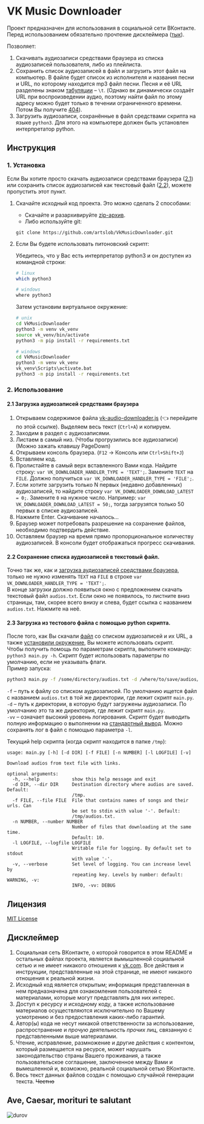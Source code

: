 # VK Music Downloader
Проект предназначен для использования в социальной сети ВКонтакте.  
Перед использованием обязательно прочтение дисклеймера ([тык](#Дисклеймер)).

Позволяет:
1. Скачивать аудиозаписи средствами браузера из списка аудиозаписей пользователя, либо из плейлиста.
2. Сохранить список аудиозаписей в файл и загрузить этот файл на компьютер. В файле будет список из исполнителя и названия песни и URL, по которому находится mp3 файл песни. Песня и её URL разделены знаком [табуляции](https://ru.wikipedia.org/wiki/Табуляция) – `\t`. (Однако вк динамически создаёт URL при воспроизведении аудио, поэтому найти файл по этому адресу можно будет только в течении ограниченного времени. Потом Вы получите [404](https://ru.wikipedia.org/wiki/HTTP_404)).
3. Загрузить аудиозаписи, сохранённые в файл средствами скрипта на языке `python3`. Для этого на компьютере должен быть установлен интерпретатор python.

## Инструкция
### 1. Установка
Если Вы хотите просто скачать аудиозаписи средствами браузера ([2.1](#21-Загрузка-аудиозаписей-средствами-браузера)) или сохранить список аудиозаписей как текстовый файл ([2.2](https://github.com/artslob/VkMusicDownloader#22-Сохранение-списка-аудиозаписей-в-текстовый-файл)), можете пропустить этот пункт.
1. Скачайте исходный код проекта. Это можно сделать 2 способами:  
   * Скачайте и разархивируйте [zip-архив](../../archive/master.zip).
   * Либо используйте git:
   ```
   git clone https://github.com/artslob/VkMusicDownloader.git
   ```
2. Если Вы будете использовать питоновский скрипт:

   Убедитесь, что у Вас есть интерпретатор python3 и он доступен из командной строки:
   ```bash
   # linux
   which python3
   
   # windows
   where python3
   ```
   Затем установим виртуальное окружение:
   ```bash
   # unix
   cd VkMusicDownloader
   python3 -m venv vk_venv
   source vk_venv/bin/activate
   python3 -m pip install -r requirements.txt
   
   # windows
   cd VkMusicDownloader
   python3 -m venv vk_venv
   vk_venv\Scripts\activate.bat
   python3 -m pip install -r requirements.txt
   ```
### 2. Использование
#### 2.1 Загрузка аудиозаписей средствами браузера
1. Открываем содержимое файла [vk-audio-downloader.js](../../raw/master/vk-audio-downloader.js) (:point_left: перейдите по этой ссылке). Выделяем весь текст (`Ctrl+A`) и копируем.
1. Заходим в раздел с аудиозаписями.
1. Листаем в самый низ. (Чтобы прогрузились все аудиозаписи) (Можно зажать клавишу PageDown)
1. Открываем консоль браузера. (`F12` -> Консоль или `Ctrl+Shift+J`)
1. Вставляем код.
1. Пролистайте в самый верх вставленного Вами кода. Найдите строку: `var VK_DOWNLOADER_HANDLER_TYPE = 'TEXT';`. Замените `TEXT` на `FILE`. Должно получиться `var VK_DOWNLOADER_HANDLER_TYPE = 'FILE';`.
1. Если хотите загрузить только N первых (недавно добавленных) аудиозаписей, то найдите строку `var VK_DOWNLOADER_DOWNLOAD_LATEST = 0;`. Замените `0` на нужное число. Например: `var VK_DOWNLOADER_DOWNLOAD_LATEST = 50;`, тогда загрузятся только 50 первых в списке аудиозаписей.
1. Нажмите Enter. Скачивание началось...
1. Браузер может потребовать разрешение на сохранение файлов, необходимо подтвердить действие.
1. Оставляем браузер на время прямо пропорциональное количеству аудиозаписей. В консоли будет отображаться прогресс скачивания.

#### 2.2 Сохранение списка аудиозаписей в текстовый файл.
Точно так же, как и [загрузка аудиозаписей средствами браузера](#21-Загрузка-аудиозаписей-средствами-браузера), только не нужно изменять `TEXT` на `FILE` в строке `var VK_DOWNLOADER_HANDLER_TYPE = 'TEXT';`.  
В конце загрузки должно появиться окно с предложением скачать текстовый файл `audios.txt`. Если окно не появилось, то листните вниз страницы, там, скорее всего внизу и слева, будет ссылка с названием `audios.txt`. Нажмите на неё.

#### 2.3 Загрузка из тестового файла с помощью python скрипта.
После того, как Вы скачали [файл](#22-Сохранение-списка-аудиозаписей-в-текстовый-файл) со списком аудиозаписей и их URL, а также [установили окружение](#1-Установка), Вы можете использовать скрипт.  
Чтобы получить помощь по параметрам скрипта, выполните команду: `python3 main.py -h`.
Скрипт будет использовать параметры по умолчанию, если не указывать флаги.  
Пример запуска:
```bash
python3 main.py -f /some/directory/audios.txt -d /where/to/save/audios/ -vv
```
`-f` – путь к файлу со списком аудиозаписей. По умолчанию ищется файл с названием `audios.txt` в той же директории, где лежит скрипт `main.py`.  
`-d` – путь к директории, в которую будут загружены аудиозаписи. По умолчанию это та же директория, где лежит скрипт `main.py`.  
`-vv` – означает высокий уровень логирования. Скрипт будет выводить полную информацию о выполнении на [стандартный вывод](https://ru.wikipedia.org/wiki/Стандартные_потоки#Стандартный_вывод). Можно сохранять лог в файл с помощью параметра `-l`.  

Текущий help скрипта (когда скрипт находится в папке `/tmp`):
```
usage: main.py [-h] [-d DIR] [-f FILE] [-n NUMBER] [-l LOGFILE] [-v]

Download audios from text file with links.

optional arguments:
  -h, --help            show this help message and exit
  -d DIR, --dir DIR     Destination directory where audios are saved. Default:
                        /tmp.
  -f FILE, --file FILE  File that contains names of songs and their urls. Can
                        be set to stdin with value '-'. Default:
                        /tmp/audios.txt.
  -n NUMBER, --number NUMBER
                        Number of files that downloading at the same time.
                        Default: 10.
  -l LOGFILE, --logfile LOGFILE
                        Writable file for logging. By default set to stdout
                        with value '-'.
  -v, --verbose         Set level of logging. You can increase level by
                        repeating key. Levels by number: default: WARNING, -v:
                        INFO, -vv: DEBUG
```
## Лицензия
[MIT License](LICENSE.txt)

## Дисклеймер
1. Социальная сеть ВКонтакте, о которой говорится в этом README и остальных файлах проекта, является вымышленной социальной сетью и не имеет никакого отношения к [vk.com](https://vk.com). Все действия и инструкции, представленные на этой странице, не имеют никакого отношения к реальной жизни.
1. Исходный код является открытым; информация представленная в нем предназначена для ознакомления пользователей с материалами, которые могут представлять для них интерес.
1. Доступ к ресурсу и исходному коду, а также использование материалов осуществляются исключительно по Вашему усмотрению и без предоставления каких-либо гарантий.
1. Автор(ы) кода не несут никакой ответственности за использование, распространение и *прочую* деятельность *прочих* лиц, связанную с представленными выше материалами.
1. Чтение, исправление, размножение и другие действия с контентом, который размещается на ресурсе, может нарушать законодательство страны Вашего проживания, а также пользовательское соглашение, заключенное между Вами и вымешленной и, возможно, реальной социальной сетью ВКонтакте.
1. Весь текст данных файлов создан с помощью случайной генерации текста. ~~Честно~~

## Ave, Caesar, morituri te salutant
![durov](https://user-images.githubusercontent.com/16637122/46695946-9a504280-cc19-11e8-95a3-02d1d97fe01a.jpg "Make vk great again!")
